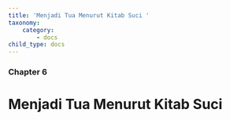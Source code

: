 ```yaml
---
title: 'Menjadi Tua Menurut Kitab Suci '
taxonomy:
    category:
        - docs
child_type: docs
---
```


### Chapter 6

# Menjadi Tua Menurut Kitab Suci
